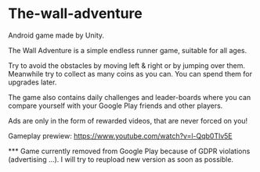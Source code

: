 # The-wall-adventure


Android game made by Unity.

The Wall Adventure is a simple endless runner game, suitable for all ages.

Try to avoid the obstacles by moving left & right or by jumping over them.
Meanwhile try to collect as many coins as you can. You can spend them for upgrades later.

The game also contains daily challenges and leader-boards where you can compare yourself with your Google Play friends and other players.

Ads are only in the form of rewarded videos, that are never forced on you!


Gameplay prewiew:
https://www.youtube.com/watch?v=l-Qqb0Tlv5E



*** Game currently removed from Google Play because of GDPR violations (advertising ...). I will try to reupload new version as soon as possible.
